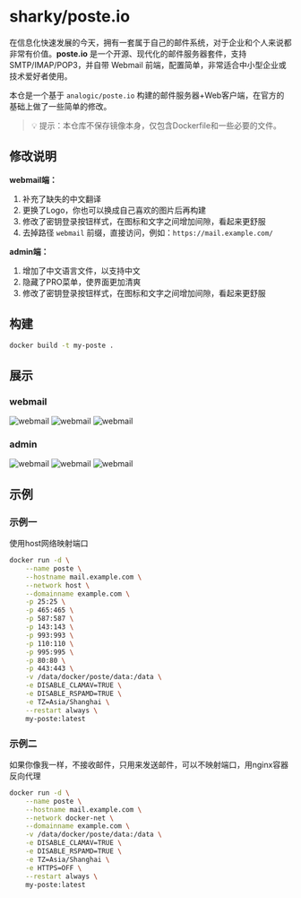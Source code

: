 # sharky/poste.io

在信息化快速发展的今天，拥有一套属于自己的邮件系统，对于企业和个人来说都非常有价值。**poste.io** 是一个开源、现代化的邮件服务器套件，支持 SMTP/IMAP/POP3，并自带 Webmail 前端，配置简单，非常适合中小型企业或技术爱好者使用。

本仓是一个基于 `analogic/poste.io` 构建的邮件服务器+Web客户端，在官方的基础上做了一些简单的修改。

> 💡 提示：本仓库不保存镜像本身，仅包含Dockerfile和一些必要的文件。

## 修改说明

**webmail端：**  

1. 补充了缺失的中文翻译
2. 更换了Logo，你也可以换成自己喜欢的图片后再构建
3. 修改了密钥登录按钮样式，在图标和文字之间增加间隙，看起来更舒服
4. 去掉路径 `webmail` 前缀，直接访问，例如：`https://mail.example.com/`

**admin端：**  

1. 增加了中文语言文件，以支持中文
2. 隐藏了PRO菜单，使界面更加清爽
3. 修改了密钥登录按钮样式，在图标和文字之间增加间隙，看起来更舒服

## 构建

```bash
docker build -t my-poste .
```

## 展示

### webmail

![webmail](/example/example-webmail1.jpeg)
![webmail](/example/example-webmail2.jpeg)
![webmail](/example/example-webmail3.jpeg)

### admin

![webmail](/example/example-admin1.jpeg)
![webmail](/example/example-admin2.jpeg)
![webmail](/example/example-admin3.jpeg)

## 示例

### 示例一

使用host网络映射端口

```bash
docker run -d \
    --name poste \
    --hostname mail.example.com \
    --network host \
    --domainname example.com \
    -p 25:25 \
    -p 465:465 \
    -p 587:587 \
    -p 143:143 \
    -p 993:993 \
    -p 110:110 \
    -p 995:995 \
    -p 80:80 \
    -p 443:443 \
    -v /data/docker/poste/data:/data \
    -e DISABLE_CLAMAV=TRUE \
    -e DISABLE_RSPAMD=TRUE \
    -e TZ=Asia/Shanghai \
    --restart always \
    my-poste:latest
```

### 示例二

如果你像我一样，不接收邮件，只用来发送邮件，可以不映射端口，用nginx容器反向代理

```bash
docker run -d \
    --name poste \
    --hostname mail.example.com \
    --network docker-net \
    --domainname example.com \
    -v /data/docker/poste/data:/data \
    -e DISABLE_CLAMAV=TRUE \
    -e DISABLE_RSPAMD=TRUE \
    -e TZ=Asia/Shanghai \
    -e HTTPS=OFF \
    --restart always \
    my-poste:latest
```
